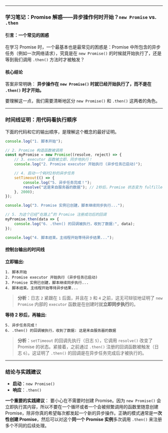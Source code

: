 
-----

### **学习笔记：Promise 解惑——异步操作何时开始？`new Promise` vs. `.then`**

#### **引言：一个常见的困惑**

在学习 Promise 时，一个最基本也是最常见的困惑是：Promise 中所包含的异步任务（例如一次网络请求），究竟是在 `new Promise()` 的时候就开始执行了，还是等到我们调用 `.then()` 方法时才被触发？

#### **核心结论**

答案非常明确：
**异步操作在 `new Promise()` 时就已经开始执行了，而不是在 `.then()` 时才开始。**

要理解这一点，我们需要清晰地区分 `new Promise()` 和 `.then()` 这两者的角色。



-----

### **时间线证明：用代码看执行顺序**

下面的代码和它的输出顺序，是理解这个概念的最好证明。

```javascript
console.log("1. 脚本开始");

// 2. Promise 构造函数被调用
const myPromise = new Promise((resolve, reject) => {
    // 3. executor 函数被立即、同步地执行！
    console.log("2. Promise executor 开始执行 (异步任务已启动)");

    // 4. 启动一个耗时2秒的异步任务
    setTimeout(() => {
        console.log("5. 异步任务完成！");
        resolve("这是来自服务器的数据"); // 2秒后，Promise 状态变为 fulfilled
    }, 2000);
});

console.log("3. Promise 实例已创建，脚本继续同步执行...");

// 5. 为这个已经“在路上”的 Promise 注册成功后的回调
myPromise.then(data => {
    console.log("6. .then() 的回调被执行，收到了数据:", data);
});

console.log("4. 脚本结束。主线程开始等待异步结果...");
```

#### **控制台输出的时间线**

**立即输出:**

```
1. 脚本开始
2. Promise executor 开始执行 (异步任务已启动)
3. Promise 实例已创建，脚本继续同步执行...
4. 脚本结束。主线程开始等待异步结果...
```

> **分析**：日志 `2` 紧跟在 `1` 后面，并且在 `3` 和 `4` 之前，这无可辩驳地证明了 `new Promise` 内部的 `executor` 函数是在创建时就**立即同步执行**的。

**等待 2 秒后，再输出:**

```
5. 异步任务完成！
6. .then() 的回调被执行，收到了数据: 这是来自服务器的数据
```

> **分析**：`setTimeout` 的回调先执行（日志 `5`），它调用 `resolve()` 改变了 Promise 的状态。紧接着，之前通过 `.then()` 注册的回调函数被触发（日志 `6`）。这证明了 `.then()` 的回调是在异步任务完成后才被执行的。

-----

### **结论与实践建议**

  * **启动**：`new Promise()`
  * **响应**：`.then()`

**一个重要的实践建议**：
要小心在不需要时创建 Promise。因为 `new Promise()` 会立即执行其内容，所以不要在一个循环或者一个会被频繁调用的函数里随意创建 Promise，除非你真的希望每次都发起一个新的异步操作。正确的模式通常是**一次性创建 Promise**，然后可以对这个**同一个 Promise 实例**多次调用 `.then()` 来注册多个不同的后续处理。